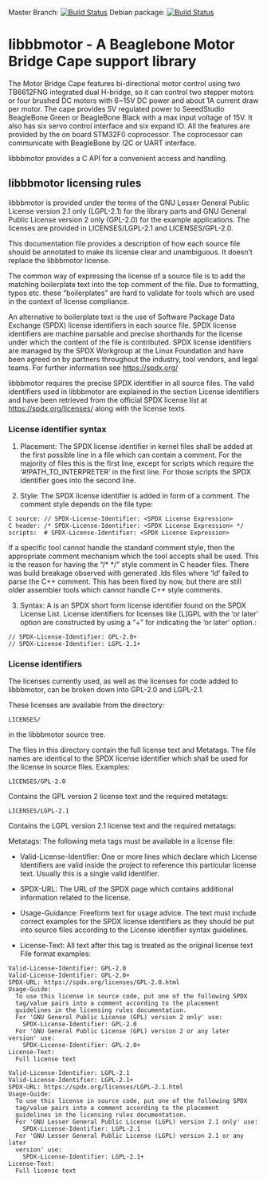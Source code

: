 Master Branch: [![Build Status](https://travis-ci.com/eurovibes/libbbmotor.svg?branch=master)](https://travis-ci.com/eurovibes/libbbmotor)
Debian package: [![Build Status](https://travis-ci.com/eurovibes/libbbmotor.svg?branch=debian%2Fsid)](https://travis-ci.com/eurovibes/libbbmotor)

# libbbmotor - A Beaglebone Motor Bridge Cape support library

The Motor Bridge Cape features bi-directional motor control using two
TB6612FNG integrated dual H-bridge, so it can control two stepper motors or
four brushed DC motors with 6~15V DC power and about 1A current draw per
motor. The cape provides 5V regulated power to SeeedStudio BeagleBone Green
or BeagleBone Black with a max input voltage of 15V. It also has six servo
control interface and six expand IO. All the features are provided by the on
board STM32F0 coprocessor. The coprocessor can communicate with BeagleBone
by I2C or UART interface.

libbbmotor provides a C API for a convenient access and handling.

## libbbmotor licensing rules

libbbmotor is provided under the terms of the GNU Lesser General Public
License version 2.1 only (LGPL-2.1) for the library parts and GNU General
Public License version 2 only (GPL-2.0) for the example applications.
The licenses are provided in LICENSES/LGPL-2.1 and LICENSES/GPL-2.0.

This documentation file provides a description of how each source file should
be annotated to make its license clear and unambiguous. It doesn’t replace the
libbbmotor license.

The common way of expressing the license of a source file is to add the
matching boilerplate text into the top comment of the file. Due to formatting,
typos etc. these “boilerplates” are hard to validate for tools which are used
in the context of license compliance.

An alternative to boilerplate text is the use of Software Package Data
Exchange (SPDX) license identifiers in each source file. SPDX license
identifiers are machine parsable and precise shorthands for the license under
which the content of the file is contributed. SPDX license identifiers are
managed by the SPDX Workgroup at the Linux Foundation and have been agreed on
by partners throughout the industry, tool vendors, and legal teams. For
further information see https://spdx.org/

libbbmotor requires the precise SPDX identifier in all source files. The valid
identifiers used in libbbmotor are explained in the section License
identifiers and have been retrieved from the official SPDX license list at
https://spdx.org/licenses/ along with the license texts.

### License identifier syntax

1. Placement:
The SPDX license identifier in kernel files shall be added at the first
possible line in a file which can contain a comment. For the majority of files
this is the first line, except for scripts which require the
‘#!PATH_TO_INTERPRETER’ in the first line. For those scripts the SPDX
identifier goes into the second line.

2. Style:
The SPDX license identifier is added in form of a comment. The comment style
depends on the file type:

```
C source: // SPDX-License-Identifier: <SPDX License Expression>
C header: /* SPDX-License-Identifier: <SPDX License Expression> */
scripts:  # SPDX-License-Identifier: <SPDX License Expression>
```

If a specific tool cannot handle the standard comment style, then the
appropriate comment mechanism which the tool accepts shall be used. This is
the reason for having the “/* */” style comment in C header files. There was
build breakage observed with generated .lds files where ‘ld’ failed to parse
the C++ comment. This has been fixed by now, but there are still older
assembler tools which cannot handle C++ style comments.

3. Syntax:
A <SPDX License Expression> is an SPDX short form license identifier found on
the SPDX License List. License identifiers for licenses like [L]GPL with the
‘or later’ option are constructed by using a “+” for indicating the ‘or later’
option.:

```
// SPDX-License-Identifier: GPL-2.0+
// SPDX-License-Identifier: LGPL-2.1+
```

### License identifiers
The licenses currently used, as well as the licenses for code added to
libbbmotor, can be broken down into GPL-2.0 and LGPL-2.1.

These licenses are available from the directory:

```
LICENSES/
```

in the libbbmotor source tree.

The files in this directory contain the full license text and Metatags. The
file names are identical to the SPDX license identifier which shall be used
for the license in source files.
Examples:

```
LICENSES/GPL-2.0
```

Contains the GPL version 2 license text and the required metatags:

```
LICENSES/LGPL-2.1
```

Contains the LGPL version 2.1 license text and the required metatags:

Metatags:
The following meta tags must be available in a license file:

* Valid-License-Identifier:
One or more lines which declare which License Identifiers are valid inside the
project to reference this particular license text. Usually this is a single
valid identifier.

* SPDX-URL:
The URL of the SPDX page which contains additional information related to the
license.

* Usage-Guidance:
Freeform text for usage advice. The text must include correct examples for the
SPDX license identifiers as they should be put into source files according to
the License identifier syntax guidelines.

* License-Text:
All text after this tag is treated as the original license text
File format examples:

```
Valid-License-Identifier: GPL-2.0
Valid-License-Identifier: GPL-2.0+
SPDX-URL: https://spdx.org/licenses/GPL-2.0.html
Usage-Guide:
  To use this license in source code, put one of the following SPDX
  tag/value pairs into a comment according to the placement
  guidelines in the licensing rules documentation.
  For 'GNU General Public License (GPL) version 2 only' use:
    SPDX-License-Identifier: GPL-2.0
  For 'GNU General Public License (GPL) version 2 or any later version' use:
    SPDX-License-Identifier: GPL-2.0+
License-Text:
  Full license text
```


```
Valid-License-Identifier: LGPL-2.1
Valid-License-Identifier: LGPL-2.1+
SPDX-URL: https://spdx.org/licenses/LGPL-2.1.html
Usage-Guide:
  To use this license in source code, put one of the following SPDX
  tag/value pairs into a comment according to the placement
  guidelines in the licensing rules documentation.
  For 'GNU Lesser General Public License (LGPL) version 2.1 only' use:
    SPDX-License-Identifier: LGPL-2.1
  For 'GNU Lesser General Public License (LGPL) version 2.1 or any later
  version' use:
    SPDX-License-Identifier: LGPL-2.1+
License-Text:
  Full license text
```
